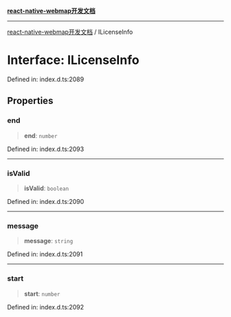 [**react-native-webmap开发文档**](../README.md)

***

[react-native-webmap开发文档](../globals.md) / ILicenseInfo

# Interface: ILicenseInfo

Defined in: index.d.ts:2089

## Properties

### end

> **end**: `number`

Defined in: index.d.ts:2093

***

### isValid

> **isValid**: `boolean`

Defined in: index.d.ts:2090

***

### message

> **message**: `string`

Defined in: index.d.ts:2091

***

### start

> **start**: `number`

Defined in: index.d.ts:2092
